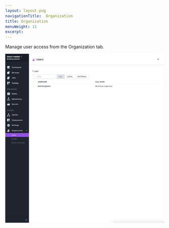 ```yaml
---
layout: layout.pug
navigationTitle:  Organization
title: Organization
menuWeight: 11
excerpt:
---
```


Manage user access from the Organization tab.

![All users](/1.11/img/organization-ee.png)
